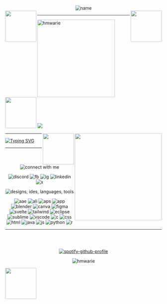 <div align="center">
  
<!-- <img src="https://svg-banners.vercel.app/api?type=luminance&text1=clarisse&width=400&height=250" alt="clarisse"/> <br> -->

<br>
<img src="https://readme-typing-svg.demolab.com?font=VT323&size=30&pause=1000&color=FEBE00&center=true&width=435&height=60&lines=welcome,+developers!" alt="name"/> <br>
<img src="https://github.com/user-attachments/assets/68d9caff-ee6b-41c8-abff-2badc2573f88" width="100" align="left"/>
<img src="https://img.pokemondb.net/sprites/black-white/anim/normal/eevee.gif" width="100" align="right"/>

---

<div align="left">

<img alt="hmwarie" src="https://github.com/user-attachments/assets/1bf4206d-2dc8-422f-bcdd-61f1019988d6" width="250"/> <img src="https://github.com/user-attachments/assets/2398ea72-16c0-4eea-a8c2-d9ca87f2bad9" width="100"> <img src="https://readme-typing-svg.demolab.com?font=VT323&size=22&duration=800&pause=20&color=ADD8E6&vCenter=true&multiline=true&repeat=false&width=360&height=200&lines=clarisse+victoria;clari;computer+science;continuing+sophomore;university+of+the+philippines+los+ba%C3%B1os">

<img src="https://github.com/user-attachments/assets/4f6a421b-b290-4762-a8bf-e21fb2efa8bd" width="280" align="right"/>

</div>

<img src="https://github.com/user-attachments/assets/317bd158-58c7-44fb-a08f-1ced81c64ace" width="100" align="right"/>

--- 

</div>

[![Typing SVG](https://readme-typing-svg.herokuapp.com?font=VT323&size=22&duration=800&pause=20&color=ADD8E6&vCenter=true&multiline=true&repeat=false&width=570&height=135&lines=i'm+currently+working+on%3A+web+programming;i'm+currently+learning%3A+100%2C+124%2C+125%2C+and+150;ask+me+about%3A+svelte%2C+tailwind+css%2C+or+adobe;fun+fact%3A+i+enjoy+creating+art%2C+both+digitally+and+traditionally)](https://git.io/typing-svg)


---

<div align="center">
<img src="https://readme-typing-svg.demolab.com?font=VT323&size=25&pause=1000&color=00FFFF&center=true&repeat=false&width=435&height=35&lines=connect+with+me;" alt="connect with me"/>
<p>
  <img alt="discord" src="https://img.shields.io/badge/Discord-%235865F2.svg?&logo=discord&logoColor=white" href="https://discord.com/users/365393282978807808"/>
  <img alt="fb" src="https://img.shields.io/badge/Facebook-%231877F2.svg?logo=Facebook&logoColor=white" href="https://www.facebook.com/claririi/"/>
<!--   <img alt="gmail" src="https://img.shields.io/badge/Gmail-D14836?logo=gmail&logoColor=white"/> -->
  <img alt="ig" src="https://img.shields.io/badge/Instagram-%23E4405F.svg?logo=Instagram&logoColor=white" href="https://www.instagram.com/hmwarie/"/>
  <img alt="linkedin" src="https://img.shields.io/badge/Linkedin-%230077B5.svg?logo=linkedin&logoColor=white" href="https://www.linkedin.com/in/janclarissevictoria/"/>
  <img alt="x" src="https://img.shields.io/badge/X-%23000000.svg?logo=X&logoColor=white" href="https://x.com/hmwarie"/>
</p>

<img src="https://readme-typing-svg.demolab.com?font=VT323&size=25&pause=1000&color=00FFFF&center=true&repeat=false&width=435&height=35&lines=designs+/+ides+/+languages+/+tools;" alt="designs, ides, languages, tools"/>
<p>

  <img alt="aae" src="https://img.shields.io/badge/Adobe%20After%20Effects-CF96FD?logo=Adobe%20After%20Effects&logoColor=393665"/>
  <img alt="ali" src="https://img.shields.io/badge/Adobe%20Illustrator-FF9A00?logo=adobe%20illustrator&logoColor=white"/>
  <img alt="aps" src="https://img.shields.io/badge/Adobe%20Photoshop-31A8FF?logo=Adobe%20Photoshop&logoColor=black"/>
  <img alt="app" src="https://img.shields.io/badge/Adobe%20Premiere%20Pro-9999FF?logo=Adobe%20Premiere%20Pro&logoColor=white"/>
  <img alt="blender" src="https://img.shields.io/badge/Blender-%23F5792A.svg?logo=blender&logoColor=white"/>
  <img alt="canva" src="https://img.shields.io/badge/Canva-%2300C4CC.svg?&logo=Canva&logoColor=white"/>
  <img alt="figma" src="https://img.shields.io/badge/Figma-F24E1E?logo=figma&logoColor=white"/>

  <img alt="svelte" src="https://img.shields.io/badge/Svelte-%23f1413d.svg?logo=svelte&logoColor=white"/>
  <img alt="tailwind" src="https://img.shields.io/badge/Tailwind%20CSS-%2338B2AC.svg?logo=tailwind-css&logoColor=white"/>
  
  <img alt="eclipse" src="https://img.shields.io/badge/Eclipse-FE7A16.svg?logo=Eclipse&logoColor=white"/>
  <img alt="sublime" src="https://img.shields.io/badge/Sublime%20Text-%23575757.svg?logo=sublime-text&logoColor=important"/>
  <img alt="vscode" src="https://custom-icon-badges.demolab.com/badge/Visual%20Studio%20Code-0078d7.svg?logo=vsc&logoColor=white"/>

  
  <img alt="c" src="https://img.shields.io/badge/C-00599C?logo=c&logoColor=white"/>
  <img alt="css" src="https://img.shields.io/badge/CSS-1572B6?logo=css3&logoColor=fff"/>
  <img alt="html" src="https://img.shields.io/badge/HTML-%23E34F26.svg?logo=html5&logoColor=white"/>
  <img alt="java" src="https://img.shields.io/badge/Java-%23ED8B00.svg?logo=openjdk&logoColor=white"/>
  <img alt="js" src="https://img.shields.io/badge/JavaScript-F7DF1E?logo=javascript&logoColor=000"/>
  <img alt="python" src="https://img.shields.io/badge/Python-3776AB?logo=python&logoColor=fff"/>
  <img alt="r" src="https://img.shields.io/badge/R-%23276DC3.svg?logo=r&logoColor=white"/>
</p>


---

<br><br>

[![spotify-github-profile](https://spotify-github-profile.kittinanx.com/api/view?uid=2a3fv6oxbcw7kxvk9izm8tabz&cover_image=true&theme=default&show_offline=true&background_color=000000&interchange=false&bar_color=53b14f&bar_color_cover=true)](https://spotify-github-profile.kittinanx.com/api/view?uid=2a3fv6oxbcw7kxvk9izm8tabz&redirect=true) 
<p align="center"> <img src="https://komarev.com/ghpvc/?username=hmwarie&label=Profile%20views&color=0e75b6&style=flat" alt="hmwarie" /> </p>

</div>

<img src="https://img.pokemondb.net/sprites/black-white/anim/back-normal/eevee.gif" width="100" align="left"/>
